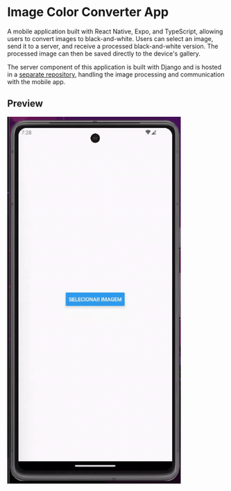 # Image Color Converter App
A mobile application built with React Native, Expo, and TypeScript, allowing users to convert images to black-and-white. Users can select an image, send it to a server, and receive a processed black-and-white version. The processed image can then be saved directly to the device's gallery.

The server component of this application is built with Django and is hosted in a [separate repository](https://github.com/kelvinleandro/imgrn), handling the image processing and communication with the mobile app. 

## Preview

![preview gif](preview.gif)